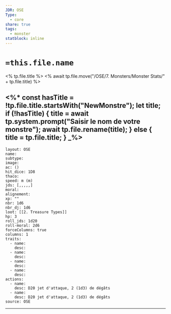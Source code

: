 ```yaml
---
JDR: OSE
Type:
  - core
share: true
tags:
  - monster
statblock: inline
---
```

# `=this.file.name`
<% tp.file.title %>
<% await tp.file.move("/OSE/7. Monsters/Monster Stats/" + tp.file.title) %>

<%*
const hasTitle = !tp.file.title.startsWith("NewMonstre");
let title;
if (!hasTitle) {
    title = await tp.system.prompt("Saisir le nom de votre monstre");
    await tp.file.rename(title);
} else {
    title = tp.file.title;
}
_%>
---
```statblock
layout: OSE
name: 
subtype:
image:
ac: ()
hit_dice: 1D8
thaco:
speed: m (m)
jds: [,,,,,]
moral:
alignement:
xp: ""
nbr: 1d6
nbr_dj: 1d6
loot: [[2. Treasure Types]]
hp: 3
roll_jds: 1d20
roll-moral: 2d6
forceColumns: true
columns: 1
traits:
  - name:
    desc:
  - name:
    desc:
  - name:
    desc:
  - name:
    desc:
actions:
  - name:
    desc: D20 jet d'attaque, 2 (1d3) de dégâts
  - name:
    desc: D20 jet d'attaque, 2 (1d3) de dégâts
source: OSE
```
---

